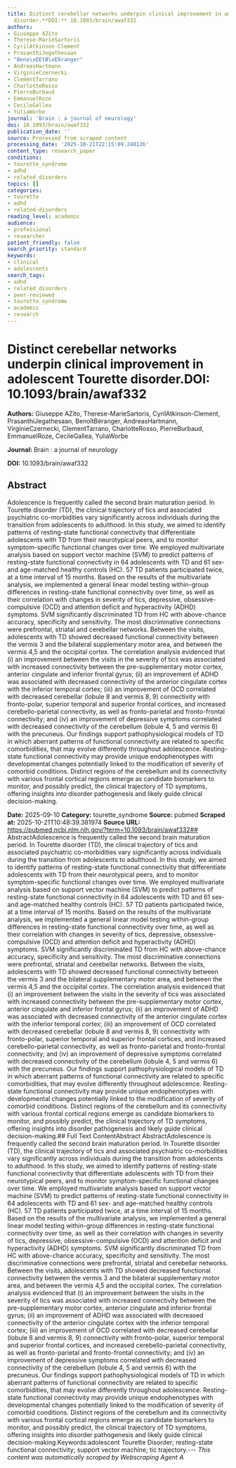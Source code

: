 ```yaml
---
title: Distinct cerebellar networks underpin clinical improvement in adolescent Tourette
  disorder.**DOI:** 10.1093/brain/awaf332
authors:
- Giuseppe AZito
- Therese-MarieSartoris
- CyrilAtkinson-Clement
- PrasanthiJegathesaan
- "Beno\xEEtB\xE9ranger"
- AndreasHartmann
- VirginieCzernecki
- ClementTarrano
- CharlotteRosso
- PierreBurbaud
- EmmanuelRoze
- CecileGallea
- YuliaWorbe
journal: 'Brain : a journal of neurology'
doi: 10.1093/brain/awaf332
publication_date: ''
source: Processed from scraped content
processing_date: '2025-10-21T22:15:09.248126'
content_type: research_paper
conditions:
- tourette_syndrome
- adhd
- related_disorders
topics: []
categories:
- tourette
- adhd
- related-disorders
reading_level: academic
audience:
- professional
- researcher
patient_friendly: false
search_priority: standard
keywords:
- clinical
- adolescents
search_tags:
- adhd
- related_disorders
- peer-reviewed
- tourette_syndrome
- academic
- research
---
```


# Distinct cerebellar networks underpin clinical improvement in adolescent Tourette disorder.**DOI:** 10.1093/brain/awaf332

**Authors:** Giuseppe AZito, Therese-MarieSartoris, CyrilAtkinson-Clement, PrasanthiJegathesaan, BenoîtBéranger, AndreasHartmann, VirginieCzernecki, ClementTarrano, CharlotteRosso, PierreBurbaud, EmmanuelRoze, CecileGallea, YuliaWorbe

**Journal:** Brain : a journal of neurology

**DOI:** 10.1093/brain/awaf332

## Abstract

Adolescence is frequently called the second brain maturation period. In Tourette disorder (TD), the clinical trajectory of tics and associated psychiatric co-morbidities vary significantly across individuals during the transition from adolescents to adulthood. In this study, we aimed to identify patterns of resting-state functional connectivity that differentiate adolescents with TD from their neurotypical peers, and to monitor symptom-specific functional changes over time. We employed multivariate analysis based on support vector machine (SVM) to predict patterns of resting-state functional connectivity in 64 adolescents with TD and 61 sex- and age-matched healthy controls (HC). 57 TD patients participated twice, at a time interval of 15 months. Based on the results of the multivariate analysis, we implemented a general linear model testing within-group differences in resting-state functional connectivity over time, as well as their correlation with changes in severity of tics, depressive, obsessive-compulsive (OCD) and attention deficit and hyperactivity (ADHD) symptoms. SVM significantly discriminated TD from HC with above-chance accuracy, specificity and sensitivity. The most discriminative connections were prefrontal, striatal and cerebellar networks. Between the visits, adolescents with TD showed decreased functional connectivity between the vermis 3 and the bilateral supplementary motor area, and between the vermis 4,5 and the occipital cortex. The correlation analysis evidenced that (i) an improvement between the visits in the severity of tics was associated with increased connectivity between the pre-supplementary motor cortex, anterior cingulate and inferior frontal gyrus; (ii) an improvement of ADHD was associated with decreased connectivity of the anterior cingulate cortex with the inferior temporal cortex; (iii) an improvement of OCD correlated with decreased cerebellar (lobule 8 and vermis 8, 9) connectivity with fronto-polar, superior temporal and superior frontal cortices, and increased cerebello-parietal connectivity, as well as fronto-parietal and fronto-frontal connectivity; and (iv) an improvement of depressive symptoms correlated with decreased connectivity of the cerebellum (lobule 4, 5 and vermis 6) with the precuneus. Our findings support pathophysiological models of TD in which aberrant patterns of functional connectivity are related to specific comorbidities, that may evolve differently throughout adolescence. Resting-state functional connectivity may provide unique endophenotypes with developmental changes potentially linked to the modification of severity of comorbid conditions. Distinct regions of the cerebellum and its connectivity with various frontal cortical regions emerge as candidate biomarkers to monitor, and possibly predict, the clinical trajectory of TD symptoms, offering insights into disorder pathogenesis and likely guide clinical decision-making.

**Date:** 2025-09-10
**Category:** tourette_syndrome
**Source:** pubmed
**Scraped at:** 2025-10-21T10:48:39.381974
**Source URL:** https://pubmed.ncbi.nlm.nih.gov/?term=10.1093/brain/awaf332## AbstractAdolescence is frequently called the second brain maturation period. In Tourette disorder (TD), the clinical trajectory of tics and associated psychiatric co-morbidities vary significantly across individuals during the transition from adolescents to adulthood. In this study, we aimed to identify patterns of resting-state functional connectivity that differentiate adolescents with TD from their neurotypical peers, and to monitor symptom-specific functional changes over time. We employed multivariate analysis based on support vector machine (SVM) to predict patterns of resting-state functional connectivity in 64 adolescents with TD and 61 sex- and age-matched healthy controls (HC). 57 TD patients participated twice, at a time interval of 15 months. Based on the results of the multivariate analysis, we implemented a general linear model testing within-group differences in resting-state functional connectivity over time, as well as their correlation with changes in severity of tics, depressive, obsessive-compulsive (OCD) and attention deficit and hyperactivity (ADHD) symptoms. SVM significantly discriminated TD from HC with above-chance accuracy, specificity and sensitivity. The most discriminative connections were prefrontal, striatal and cerebellar networks. Between the visits, adolescents with TD showed decreased functional connectivity between the vermis 3 and the bilateral supplementary motor area, and between the vermis 4,5 and the occipital cortex. The correlation analysis evidenced that (i) an improvement between the visits in the severity of tics was associated with increased connectivity between the pre-supplementary motor cortex, anterior cingulate and inferior frontal gyrus; (ii) an improvement of ADHD was associated with decreased connectivity of the anterior cingulate cortex with the inferior temporal cortex; (iii) an improvement of OCD correlated with decreased cerebellar (lobule 8 and vermis 8, 9) connectivity with fronto-polar, superior temporal and superior frontal cortices, and increased cerebello-parietal connectivity, as well as fronto-parietal and fronto-frontal connectivity; and (iv) an improvement of depressive symptoms correlated with decreased connectivity of the cerebellum (lobule 4, 5 and vermis 6) with the precuneus. Our findings support pathophysiological models of TD in which aberrant patterns of functional connectivity are related to specific comorbidities, that may evolve differently throughout adolescence. Resting-state functional connectivity may provide unique endophenotypes with developmental changes potentially linked to the modification of severity of comorbid conditions. Distinct regions of the cerebellum and its connectivity with various frontal cortical regions emerge as candidate biomarkers to monitor, and possibly predict, the clinical trajectory of TD symptoms, offering insights into disorder pathogenesis and likely guide clinical decision-making.## Full Text ContentAbstract AbstractAdolescence is frequently called the second brain maturation period. In Tourette disorder (TD), the clinical trajectory of tics and associated psychiatric co-morbidities vary significantly across individuals during the transition from adolescents to adulthood. In this study, we aimed to identify patterns of resting-state functional connectivity that differentiate adolescents with TD from their neurotypical peers, and to monitor symptom-specific functional changes over time. We employed multivariate analysis based on support vector machine (SVM) to predict patterns of resting-state functional connectivity in 64 adolescents with TD and 61 sex- and age-matched healthy controls (HC). 57 TD patients participated twice, at a time interval of 15 months. Based on the results of the multivariate analysis, we implemented a general linear model testing within-group differences in resting-state functional connectivity over time, as well as their correlation with changes in severity of tics, depressive, obsessive-compulsive (OCD) and attention deficit and hyperactivity (ADHD) symptoms. SVM significantly discriminated TD from HC with above-chance accuracy, specificity and sensitivity. The most discriminative connections were prefrontal, striatal and cerebellar networks. Between the visits, adolescents with TD showed decreased functional connectivity between the vermis 3 and the bilateral supplementary motor area, and between the vermis 4,5 and the occipital cortex. The correlation analysis evidenced that (i) an improvement between the visits in the severity of tics was associated with increased connectivity between the pre-supplementary motor cortex, anterior cingulate and inferior frontal gyrus; (ii) an improvement of ADHD was associated with decreased connectivity of the anterior cingulate cortex with the inferior temporal cortex; (iii) an improvement of OCD correlated with decreased cerebellar (lobule 8 and vermis 8, 9) connectivity with fronto-polar, superior temporal and superior frontal cortices, and increased cerebello-parietal connectivity, as well as fronto-parietal and fronto-frontal connectivity; and (iv) an improvement of depressive symptoms correlated with decreased connectivity of the cerebellum (lobule 4, 5 and vermis 6) with the precuneus. Our findings support pathophysiological models of TD in which aberrant patterns of functional connectivity are related to specific comorbidities, that may evolve differently throughout adolescence. Resting-state functional connectivity may provide unique endophenotypes with developmental changes potentially linked to the modification of severity of comorbid conditions. Distinct regions of the cerebellum and its connectivity with various frontal cortical regions emerge as candidate biomarkers to monitor, and possibly predict, the clinical trajectory of TD symptoms, offering insights into disorder pathogenesis and likely guide clinical decision-making.Keywords:adolescent Tourette Disorder; resting-state functional connectivity; support vector machine; tic trajectory.---
*This content was automatically scraped by Webscraping Agent A*